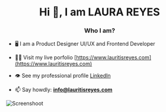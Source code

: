 
<h1 align="center">Hi 👋, I am LAURA REYES</h1>
<h3 align="center">Who I am?</h3>

- 🖥 I am a Product Designer UI/UX and Frontend Developer

- 👨‍💻 Visit my live porfolio [https://www.lauritisreyes.com](https://www.lauritisreyes.com)

- 👁 See my professional profile [LinkedIn](https://www.linkedin.com/in/laura-reyes-sanz/)

- 📫 Say howdly: **info@lauritisreyes.com**


![Screenshoot](https://github.com/lauritisreyes/lauritisreyes/blob/main/web-header.jpg)




